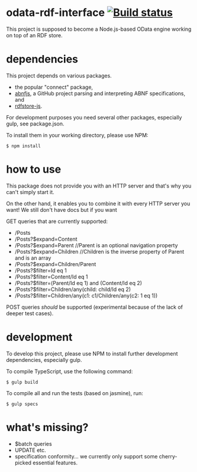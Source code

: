 # odata-rdf-interface [![Build status](https://travis-ci.org/disco-network/odata-rdf-interface.svg)](https://travis-ci.org/disco-network/odata-rdf-interface)
This project is supposed to become a Node.js-based OData engine working on top of an RDF store.

# dependencies
This project depends on various packages.
 * the popular "connect" package,
 * [abnfjs](https://github.com/datokrat/abnfjs), a GitHub project parsing and interpreting ABNF specifications, and 
 * [rdfstore-js](https://github.com/disco-network/rdfstore-js). 

For development purposes you need several other packages, especially gulp, see package.json.
 
To install them in your working directory, please use NPM:

    $ npm install

# how to use
This package does not provide you with an HTTP server and that's why you can't simply start it.

On the other hand, it enables you to combine it with every HTTP server you want! We still don't have docs
but if you want 

GET queries that are currently supported:

 * /Posts
 * /Posts?$expand=Content
 * /Posts?$expand=Parent   //Parent is an optional navigation property
 * /Posts?$expand=Children  //Children is the inverse property of Parent and is an array
 * /Posts?$expand=Children/Parent
 * /Posts?$filter=Id eq 1
 * /Posts?$filter=Content/Id eq 1
 * /Posts?$filter=(Parent/Id eq 1) and (Content/Id eq 2)
 * /Posts?$filter=Children/any(child: child/Id eq 2)
 * /Posts?$filter=Children/any(c1: c1/Children/any(c2: 1 eq 1))

POST queries *should* be supported (experimental because of the lack of deeper test cases).

# development
To develop this project, please use NPM to install further development dependencies, especially gulp.

To compile TypeScript, use the following command:

    $ gulp build

To compile all and run the tests (based on jasmine), run:

    $ gulp specs

# what's missing?

 * $batch queries
 * UPDATE etc.
 * specification conformity... we currently only support some cherry-picked essential features.